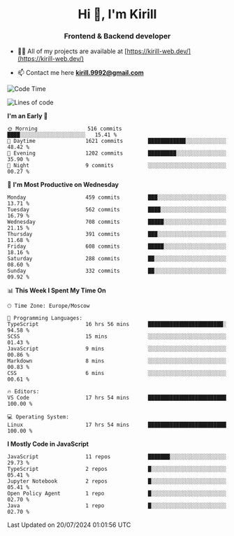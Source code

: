 <h1 align="center">Hi 👋, I'm Kirill</h1>
<h3 align="center">Frontend & Backend developer</h3>

- 👨‍💻 All of my projects are available at [https://kirill-web.dev/](https://kirill-web.dev/)

- 📫 Contact me here **kirill.9992@gmail.com**











<!--START_SECTION:waka-->
![Code Time](http://img.shields.io/badge/Code%20Time-1%2C893%20hrs%2025%20mins-blue)

![Lines of code](https://img.shields.io/badge/From%20Hello%20World%20I%27ve%20Written-4.0%20million%20lines%20of%20code-blue)

**I'm an Early 🐤** 

```text
🌞 Morning                516 commits         ████░░░░░░░░░░░░░░░░░░░░░   15.41 % 
🌆 Daytime                1621 commits        ████████████░░░░░░░░░░░░░   48.42 % 
🌃 Evening                1202 commits        █████████░░░░░░░░░░░░░░░░   35.90 % 
🌙 Night                  9 commits           ░░░░░░░░░░░░░░░░░░░░░░░░░   00.27 % 
```
📅 **I'm Most Productive on Wednesday** 

```text
Monday                   459 commits         ███░░░░░░░░░░░░░░░░░░░░░░   13.71 % 
Tuesday                  562 commits         ████░░░░░░░░░░░░░░░░░░░░░   16.79 % 
Wednesday                708 commits         █████░░░░░░░░░░░░░░░░░░░░   21.15 % 
Thursday                 391 commits         ███░░░░░░░░░░░░░░░░░░░░░░   11.68 % 
Friday                   608 commits         █████░░░░░░░░░░░░░░░░░░░░   18.16 % 
Saturday                 288 commits         ██░░░░░░░░░░░░░░░░░░░░░░░   08.60 % 
Sunday                   332 commits         ██░░░░░░░░░░░░░░░░░░░░░░░   09.92 % 
```


📊 **This Week I Spent My Time On** 

```text
🕑︎ Time Zone: Europe/Moscow

💬 Programming Languages: 
TypeScript               16 hrs 56 mins      ████████████████████████░   94.58 % 
SCSS                     15 mins             ░░░░░░░░░░░░░░░░░░░░░░░░░   01.43 % 
JavaScript               9 mins              ░░░░░░░░░░░░░░░░░░░░░░░░░   00.86 % 
Markdown                 8 mins              ░░░░░░░░░░░░░░░░░░░░░░░░░   00.83 % 
CSS                      6 mins              ░░░░░░░░░░░░░░░░░░░░░░░░░   00.61 % 

🔥 Editors: 
VS Code                  17 hrs 54 mins      █████████████████████████   100.00 % 

💻 Operating System: 
Linux                    17 hrs 54 mins      █████████████████████████   100.00 % 
```

**I Mostly Code in JavaScript** 

```text
JavaScript               11 repos            ███████░░░░░░░░░░░░░░░░░░   29.73 % 
TypeScript               2 repos             █░░░░░░░░░░░░░░░░░░░░░░░░   05.41 % 
Jupyter Notebook         2 repos             █░░░░░░░░░░░░░░░░░░░░░░░░   05.41 % 
Open Policy Agent        1 repo              █░░░░░░░░░░░░░░░░░░░░░░░░   02.70 % 
Java                     1 repo              █░░░░░░░░░░░░░░░░░░░░░░░░   02.70 % 
```




 Last Updated on 20/07/2024 01:01:56 UTC
<!--END_SECTION:waka-->
